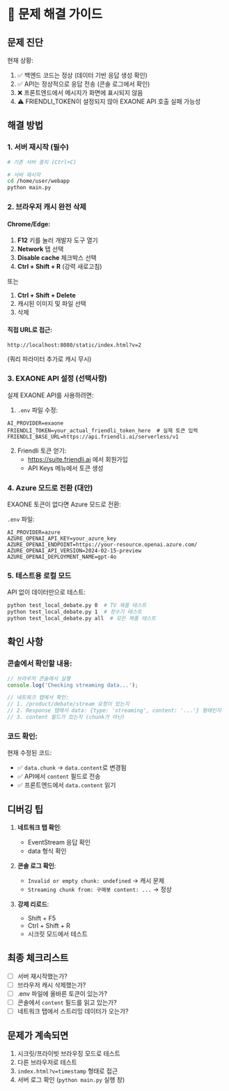 # 🔧 문제 해결 가이드

## 문제 진단

현재 상황:
1. ✅ 백엔드 코드는 정상 (데이터 기반 응답 생성 확인)
2. ✅ API는 정상적으로 응답 전송 (콘솔 로그에서 확인)
3. ❌ 프론트엔드에서 메시지가 화면에 표시되지 않음
4. ⚠️ FRIENDLI_TOKEN이 설정되지 않아 EXAONE API 호출 실패 가능성

## 해결 방법

### 1. 서버 재시작 (필수)

```bash
# 기존 서버 중지 (Ctrl+C)

# 서버 재시작
cd /home/user/webapp
python main.py
```

### 2. 브라우저 캐시 완전 삭제

#### Chrome/Edge:
1. **F12** 키를 눌러 개발자 도구 열기
2. **Network** 탭 선택
3. **Disable cache** 체크박스 선택
4. **Ctrl + Shift + R** (강력 새로고침)

또는

1. **Ctrl + Shift + Delete**
2. 캐시된 이미지 및 파일 선택
3. 삭제

#### 직접 URL로 접근:
```
http://localhost:8080/static/index.html?v=2
```
(쿼리 파라미터 추가로 캐시 무시)

### 3. EXAONE API 설정 (선택사항)

실제 EXAONE API를 사용하려면:

1. `.env` 파일 수정:
```env
AI_PROVIDER=exaone
FRIENDLI_TOKEN=your_actual_friendli_token_here  # 실제 토큰 입력
FRIENDLI_BASE_URL=https://api.friendli.ai/serverless/v1
```

2. Friendli 토큰 얻기:
   - https://suite.friendli.ai 에서 회원가입
   - API Keys 메뉴에서 토큰 생성

### 4. Azure 모드로 전환 (대안)

EXAONE 토큰이 없다면 Azure 모드로 전환:

`.env` 파일:
```env
AI_PROVIDER=azure
AZURE_OPENAI_API_KEY=your_azure_key
AZURE_OPENAI_ENDPOINT=https://your-resource.openai.azure.com/
AZURE_OPENAI_API_VERSION=2024-02-15-preview
AZURE_OPENAI_DEPLOYMENT_NAME=gpt-4o
```

### 5. 테스트용 로컬 모드

API 없이 데이터만으로 테스트:
```bash
python test_local_debate.py 0  # TV 제품 테스트
python test_local_debate.py 1  # 정수기 테스트
python test_local_debate.py all  # 모든 제품 테스트
```

## 확인 사항

### 콘솔에서 확인할 내용:
```javascript
// 브라우저 콘솔에서 실행
console.log('Checking streaming data...');

// 네트워크 탭에서 확인:
// 1. /product/debate/stream 요청이 있는지
// 2. Response 탭에서 data: {type: 'streaming', content: '...'} 형태인지
// 3. content 필드가 있는지 (chunk가 아닌)
```

### 코드 확인:
현재 수정된 코드:
- ✅ `data.chunk` → `data.content`로 변경됨
- ✅ API에서 `content` 필드로 전송
- ✅ 프론트엔드에서 `data.content` 읽기

## 디버깅 팁

1. **네트워크 탭 확인**:
   - EventStream 응답 확인
   - data 형식 확인

2. **콘솔 로그 확인**:
   - `Invalid or empty chunk: undefined` → 캐시 문제
   - `Streaming chunk from: 구매봇 content: ...` → 정상

3. **강제 리로드**:
   - Shift + F5
   - Ctrl + Shift + R
   - 시크릿 모드에서 테스트

## 최종 체크리스트

- [ ] 서버 재시작했는가?
- [ ] 브라우저 캐시 삭제했는가?
- [ ] .env 파일에 올바른 토큰이 있는가?
- [ ] 콘솔에서 `content` 필드를 읽고 있는가?
- [ ] 네트워크 탭에서 스트리밍 데이터가 오는가?

## 문제가 계속되면

1. 시크릿/프라이빗 브라우징 모드로 테스트
2. 다른 브라우저로 테스트
3. `index.html?v=timestamp` 형태로 접근
4. 서버 로그 확인 (`python main.py` 실행 창)